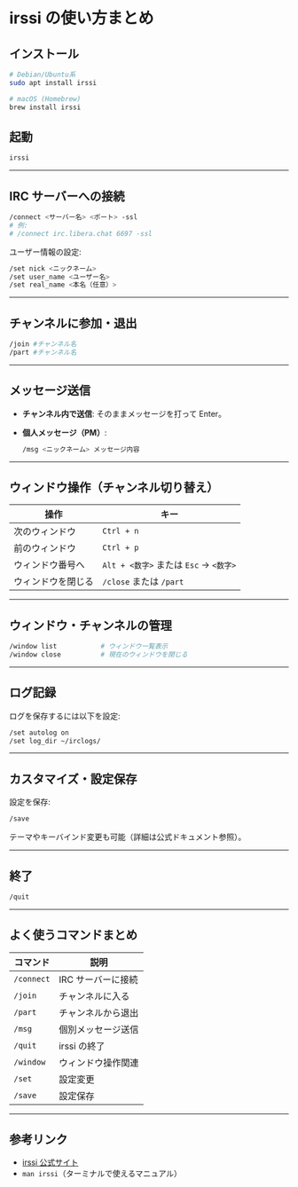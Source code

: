 # irssi の使い方まとめ

## インストール

```bash
# Debian/Ubuntu系
sudo apt install irssi

# macOS (Homebrew)
brew install irssi
```

## 起動

```bash
irssi
```

---

## IRC サーバーへの接続

```bash
/connect <サーバー名> <ポート> -ssl
# 例:
# /connect irc.libera.chat 6697 -ssl
```

ユーザー情報の設定:

```bash
/set nick <ニックネーム>
/set user_name <ユーザー名>
/set real_name <本名（任意）>
```

---

## チャンネルに参加・退出

```bash
/join #チャンネル名
/part #チャンネル名
```

---

## メッセージ送信

- **チャンネル内で送信**:
  そのままメッセージを打って Enter。

- **個人メッセージ（PM）**:

  ```bash
  /msg <ニックネーム> メッセージ内容
  ```

---

## ウィンドウ操作（チャンネル切り替え）

| 操作               | キー                                   |
| ------------------ | -------------------------------------- |
| 次のウィンドウ     | `Ctrl + n`                             |
| 前のウィンドウ     | `Ctrl + p`                             |
| ウィンドウ番号へ   | `Alt + <数字>` または `Esc` → `<数字>` |
| ウィンドウを閉じる | `/close` または `/part`                |

---

## ウィンドウ・チャンネルの管理

```bash
/window list           # ウィンドウ一覧表示
/window close          # 現在のウィンドウを閉じる
```

---

## ログ記録

ログを保存するには以下を設定:

```bash
/set autolog on
/set log_dir ~/irclogs/
```

---

## カスタマイズ・設定保存

設定を保存:

```bash
/save
```

テーマやキーバインド変更も可能（詳細は公式ドキュメント参照）。

---

## 終了

```bash
/quit
```

---

## よく使うコマンドまとめ

| コマンド   | 説明               |
| ---------- | ------------------ |
| `/connect` | IRC サーバーに接続 |
| `/join`    | チャンネルに入る   |
| `/part`    | チャンネルから退出 |
| `/msg`     | 個別メッセージ送信 |
| `/quit`    | irssi の終了       |
| `/window`  | ウィンドウ操作関連 |
| `/set`     | 設定変更           |
| `/save`    | 設定保存           |

---

## 参考リンク

- [irssi 公式サイト](https://irssi.org/)
- `man irssi`（ターミナルで使えるマニュアル）
